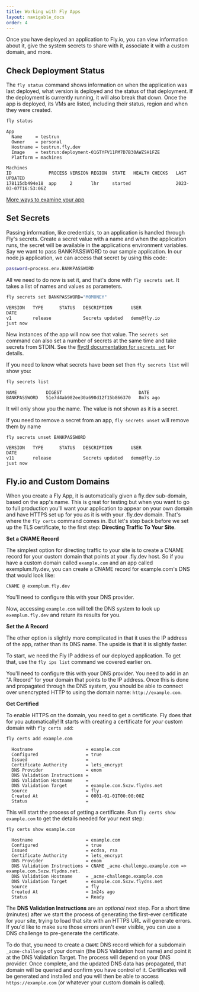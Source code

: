 ```yaml
---
title: Working with Fly Apps
layout: navigable_docs
order: 4
---
```


Once you have deployed an application to Fly.io, you can view information about it, give the system secrets to share with it, associate it with a custom domain, and more. 

## Check Deployment Status

The `fly status` command shows information on when the application was last deployed, what version is deployed and the status of that deployment. If
the deployment is currently running, it will also break that down. Once the app is deployed, its VMs are listed, including their status, region and when they were created.

```cmd
fly status
```
```output
App
  Name     = testrun                                        
  Owner    = personal                                   
  Hostname = testrun.fly.dev                                
  Image    = testrun:deployment-01GTYFV11PM7D7B30AWZSH1FZE  
  Platform = machines                                   

Machines
ID              PROCESS VERSION REGION  STATE   HEALTH CHECKS   LAST UPDATED         
178115db494e18  app     2       lhr     started                 2023-03-07T16:53:06Z
```

[More ways to examine your app](/docs/apps/info/)

## Set Secrets

Passing information, like credentials, to an application is handled through Fly's secrets. Create a secret value with a name and when the application runs, the secret will be available in the applications environment variables. Say we want to pass BANKPASSWORD to our sample application. In our node.js application, we can access that secret by using this code:

```bash
password=process.env.BANKPASSWORD
```

All we need to do now is set it, and that's done with `fly secrets set`. It takes a list of names and values as parameters.

```cmd
fly secrets set BANKPASSWORD="M0M0NEY"
```
```output
VERSION   TYPE      STATUS   DESCRIPTION       USER                 DATE
v1        release            Secrets updated   demo@fly.io          just now
```

New instances of the app will now see that value. The `secrets set` command can also set a number of secrets at the same time and take secrets from STDIN. See the [flyctl documentation for `secrets set`](/docs/flyctl/secrets-set/) for details.

If you need to know what secrets have been set then `fly secrets list` will show you:

```cmd
fly secrets list
```
```output
NAME           DIGEST                             DATE
BANKPASSWORD   51e7d4ab982ee30a690d12f15b866370   8m7s ago
```

It will only show you the name. The value is not shown as it is a secret.

If you need to remove a secret from an app, `fly secrets unset` will remove them by name

```cmd
fly secrets unset BANKPASSWORD
```
```output
VERSION   TYPE      STATUS   DESCRIPTION       USER                 DATE
v11       release            Secrets updated   demo@fly.io          just now
```

## Fly.io and Custom Domains

When you create a Fly App, it is automatically given a fly.dev sub-domain, based on the app's name. This is great for testing but when you want to go to full production you'll want your application to appear on your own domain and have HTTPS set up for you as it is with your .fly.dev domain. That's where the `fly certs` command comes in. But let's step back before we set up the TLS certificate, to the first step: **Directing Traffic To Your Site**.

**Set a CNAME Record**

The simplest option for directing traffic to your site is to create a CNAME record for your custom domain that points at your .fly.dev host. So if you have a custom domain called `example.com` and an app called exemplum.fly.dev, you can create a CNAME record for example.com's DNS that would look like:

```
CNAME @ exemplum.fly.dev
```

You'll need to configure this with your DNS provider. 

Now, accessing `example.com` will tell the DNS system to look up `exemplum.fly.dev` and return its results for you. 

**Set the A Record**

The other option is slightly more complicated in that it uses the IP address of the app, rather than its DNS name. The upside is that it is slightly faster. 

To start, we need the Fly IP address of our deployed application. To get that, use the `fly ips list` command we covered earlier on.

You'll need to configure this with your DNS provider. You need to add in an "A Record" for your domain that points to the IP address. Once this is done and propagated through the DNS system, you should be able to connect over unencrypted HTTP to using the domain name: `http://example.com`.

**Get Certified**

To enable HTTPS on the domain, you need to get a certificate. Fly does that for you automatically! 
It starts with creating a certificate for *your* custom domain with `fly certs add`:

```cmd
fly certs add example.com
```
```output
  Hostname                    = example.com
  Configured                  = true
  Issued                      =
  Certificate Authority       = lets_encrypt
  DNS Provider                = enom
  DNS Validation Instructions =
  DNS Validation Hostname     =
  DNS Validation Target       = example.com.5xzw.flydns.net
  Source                      = fly
  Created At                  = 0001-01-01T00:00:00Z
  Status                      =
```

This will start the process of getting a certificate. Run `fly certs show example.com` to get the details needed for your next step:

```cmd
fly certs show example.com
```
```output
  Hostname                    = example.com
  Configured                  = true
  Issued                      = ecdsa, rsa
  Certificate Authority       = lets_encrypt
  DNS Provider                = enom
  DNS Validation Instructions = CNAME _acme-challenge.example.com => example.com.5xzw.flydns.net.
  DNS Validation Hostname     = _acme-challenge.example.com
  DNS Validation Target       = example.com.5xzw.flydns.net
  Source                      = fly
  Created At                  = 1m24s ago
  Status                      = Ready
```

The **DNS Validation Instructions** are an *optional* next step. For a short time (minutes) after we start the process of generating
the first-ever certificate for your site, trying to load that site with an HTTPS URL will generate errors. If you'd like to make sure
those errors aren't ever visible, you can use a DNS challenge to pre-generate the certificate. 

To do that, you need to create a `CNAME` DNS record which for a subdomain `_acme-challenge` of your domain (the DNS Validation host name)
and point it at the DNS Validation Target. The process will depend on your DNS provider. Once complete, and the updated DNS data has propagated, that domain will be queried and confirm you have
control of it. Certificates will be generated and installed and you will then be able to access `https://example.com` (or whatever your custom domain is called).


